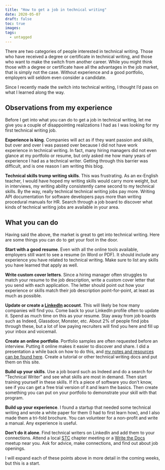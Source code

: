 ```yaml
---
title: "How to get a job in technical writing"
date: 2020-05-07
draft: false
toc: true
images:
tags:
  - untagged
---
```


There are two categories of people interested in technical writing. Those who have received a degree or certificate in technical writing, and those who want to make the switch from another career. While you might think those with a degree or certificate have all the advantages in the job market, that is simply not the case. Without experience and a good portfolio, employers will seldom even consider a candidate.

Since I recently made the switch into technical writing, I thought I’d pass on what I learned along the way.

## Observations from my experience

Before I get into what you can do to get a job in technical writing, let me give you a couple of disappointing realizations I had as I was looking for my first technical writing job.

**Experience is king**. Companies will act as if they want passion and skills, but over and over I was passed over because I did not have work experience in technical writing. In fact, many hiring managers did not even glance at my portfolio or resume, but only asked me how many years of experience I had as a technical writer. Getting through this barrier was difficult, and is one reason I am writing this blog.

**Technical skills trump writing skills**. This was frustrating. As an ex-English teacher, I would have hoped my writing skills would carry more weight, but in interviews, my writing ability consistently came second to my technical skills. By the way, really technical technical writing jobs pay more. Writing API documentation for software developers pays more than writing procedural manuals for HR. Search through a job board to discover what kinds of technical writing jobs are available in your area.

## What you can do

Having said the above, the market is great to get into technical writing. Here are some things you can do to get your foot in the door.

**Start with a good resume**. Even with all the online tools available, employers still want to see a resume (in Word or PDF). It should include any experience you have related to technical writing. Make sure to list any skills you have learned that apply as well.

**Write custom cover letters**. Since a hiring manager often struggles to match your resume to the job description, write a custom cover letter that you send with each application. The letter should point out how your experience or skills match their job description point-for-point, at least as much as possible.

**Update or create a [LinkedIn](https://www.linkedin.com/) account**. This will likely be how many companies will find you. Come back to your LinkedIn profile often to update it. Spend as much time on this as your resume. Stay away from job boards such as Indeed, Glassdoor, Monster, etc. About 2% of people find jobs through these, but a lot of low paying recruiters will find you here and fill up your inbox and voicemail.

**Create an online portfolio**. Portfolio samples are often requested before an interview. Putting it online makes it easier to discover and share. I did a presentation a while back on how to do this, and [my notes and resources can be found here](../../pages/creating-an-online-portfolio/). Create a tutorial or other technical writing docs and put them on this site.

**Build up your skills**. Use a job board such as Indeed and do a search for “Technical Writer” and see what skills are most in demand. Then start training yourself in these skills. If it’s a piece of software you don’t know, see if you can get a free trial version of it and learn the basics. Then create something you can put on your portfolio to demonstrate your skill with that program.

**Build up your experience**. I found a startup that needed some technical writing and wrote a white paper for them (I had to first learn how), and I also made them a tri-fold brochure. You can volunteer for a non-profit and write a manual. Any experience is useful.

**Don’t do it alone**. Find technical writers on LinkedIn and add them to your connections. Attend a local [STC](https://www.stc.org/) chapter meeting or a [Write the Docs](https://www.writethedocs.org/) meetup near you. Ask for advice, make connections, and find out about job openings.

I will expand each of these points above in more detail in the coming weeks, but this is a start.
 
